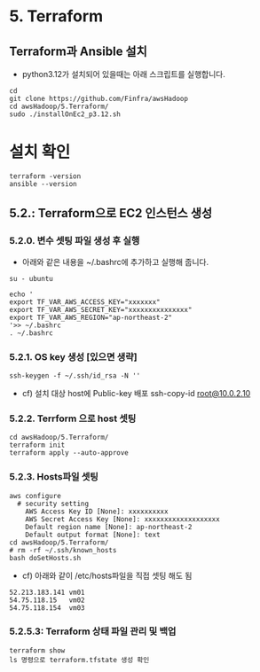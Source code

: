 
# 5. Terraform
## Terraform과 Ansible 설치
* python3.12가 설치되어 있을때는 아래 스크립트를 실행합니다.
```
cd
git clone https://github.com/Finfra/awsHadoop
cd awsHadoop/5.Terraform/
sudo ./installOnEc2_p3.12.sh
```



# 설치 확인
```
terraform -version
ansible --version
```



## 5.2.: Terraform으로 EC2 인스턴스 생성
### 5.2.0. 변수 셋팅 파일 생성 후 실행
* 아래와 같은 내용을 ~/.bashrc에 추가하고 실행해 줍니다.
```
su - ubuntu

echo '
export TF_VAR_AWS_ACCESS_KEY="xxxxxxx"
export TF_VAR_AWS_SECRET_KEY="xxxxxxxxxxxxxxx"
export TF_VAR_AWS_REGION="ap-northeast-2"
'>> ~/.bashrc
. ~/.bashrc
```

### 5.2.1. OS key 생성 [있으면 생략]
```
ssh-keygen -f ~/.ssh/id_rsa -N ''
```
* cf) 설치 대상 host에 Public-key 배포
    ssh-copy-id root@10.0.2.10

### 5.2.2. Terrform 으로 host 셋팅
```
cd awsHadoop/5.Terraform/
terraform init
terraform apply --auto-approve
```


### 5.2.3. Hosts파일 셋팅
```
aws configure
  # security setting
    AWS Access Key ID [None]: xxxxxxxxxx
    AWS Secret Access Key [None]: xxxxxxxxxxxxxxxxxxx
    Default region name [None]: ap-northeast-2
    Default output format [None]: text
cd awsHadoop/5.Terraform/
# rm -rf ~/.ssh/known_hosts
bash doSetHosts.sh
```

* cf) 아래와 같이 /etc/hosts파일을 직접 셋팅 해도 됨
```
52.213.183.141 vm01
54.75.118.15   vm02
54.75.118.154  vm03
```

### 5.2.5.3: Terraform 상태 파일 관리 및 백업
```
terraform show 
ls 명령으로 terraform.tfstate 생성 확인 
```


